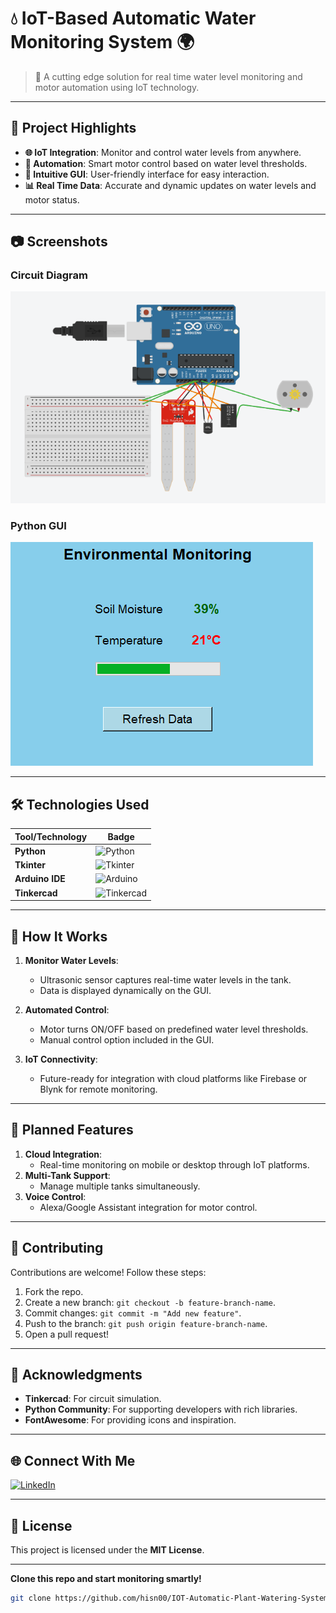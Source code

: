 # 💧 **IoT-Based Automatic Water Monitoring System** 🌍  
> 🌟 A cutting edge solution for real time water level monitoring and motor automation using IoT technology.  

---

## 🚀 **Project Highlights**  
- **🌐 IoT Integration**: Monitor and control water levels from anywhere.  
- **🤖 Automation**: Smart motor control based on water level thresholds.  
- **🎨 Intuitive GUI**: User-friendly interface for easy interaction.  
- **📊 Real Time Data**: Accurate and dynamic updates on water levels and motor status.  

---

## 📷 **Screenshots**  
### Circuit Diagram  
![Circuit Diagram](https://github.com/hisn00/IOT-Automatic-Plant-Watering-System/blob/main/Components.png?raw=true)  

### Python GUI  
![Python GUI](https://github.com/hisn00/IOT-Automatic-Plant-Watering-System/blob/main/Main%20GUI.png?raw=true)  

---

## 🛠️ **Technologies Used**  
| Tool/Technology       | Badge |  
|------------------------|-------|  
| **Python**            | ![Python](https://img.shields.io/badge/Python-3.9-blue) |  
| **Tkinter**           | ![Tkinter](https://img.shields.io/badge/Tkinter-3.9-green) |  
| **Arduino IDE**       | ![Arduino](https://img.shields.io/badge/Arduino-IDE-orange) |  
| **Tinkercad**         | ![Tinkercad](https://img.shields.io/badge/Tinkercad-Online-blue) |  

---

## 🌟 **How It Works**  
1. **Monitor Water Levels**:  
   - Ultrasonic sensor captures real-time water levels in the tank.  
   - Data is displayed dynamically on the GUI.  

2. **Automated Control**:  
   - Motor turns ON/OFF based on predefined water level thresholds.  
   - Manual control option included in the GUI.  

3. **IoT Connectivity**:  
   - Future-ready for integration with cloud platforms like Firebase or Blynk for remote monitoring.  

---

## 🎉 **Planned Features**  
1. **Cloud Integration**:  
   - Real-time monitoring on mobile or desktop through IoT platforms.  
2. **Multi-Tank Support**:  
   - Manage multiple tanks simultaneously.  
3. **Voice Control**:  
   - Alexa/Google Assistant integration for motor control.  

---

## 🤝 **Contributing**  
Contributions are welcome! Follow these steps:  
1. Fork the repo.  
2. Create a new branch: `git checkout -b feature-branch-name`.  
3. Commit changes: `git commit -m "Add new feature"`.  
4. Push to the branch: `git push origin feature-branch-name`.  
5. Open a pull request!  

---

## 🏅 **Acknowledgments**  
- **Tinkercad**: For circuit simulation.  
- **Python Community**: For supporting developers with rich libraries.  
- **FontAwesome**: For providing icons and inspiration.  

---

## 🌐 **Connect With Me**  
[![LinkedIn](https://img.shields.io/badge/LinkedIn-Connect-blue?style=flat&logo=linkedin)](https://www.linkedin.com/in/hisnul-mohammed-903a1831b?utm_source=share&utm_campaign=share_via&utm_content=profile&utm_medium=android_app)  

---

## 📜 **License**  
This project is licensed under the **MIT License**.  

---


**Clone this repo and start monitoring smartly!**  
```bash
git clone https://github.com/hisn00/IOT-Automatic-Plant-Watering-System